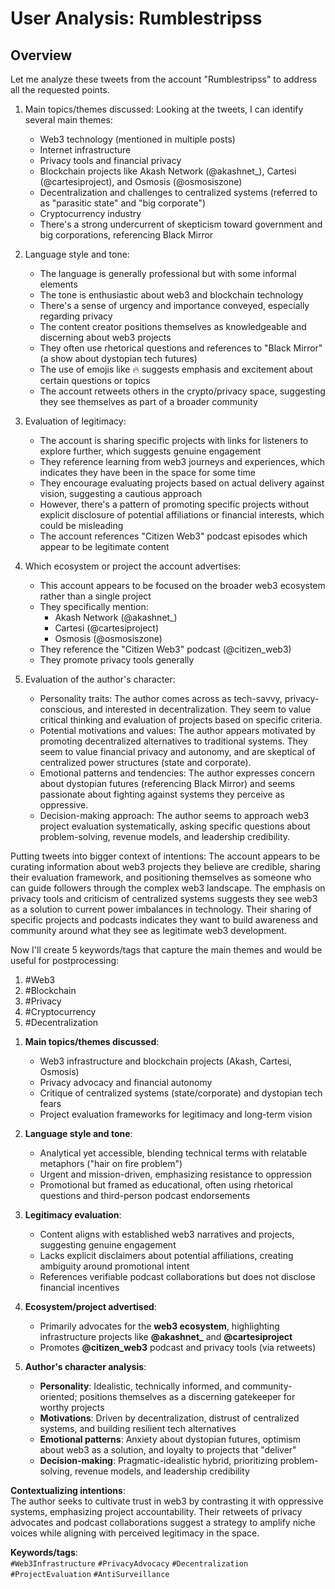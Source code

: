 # User Analysis: Rumblestripss

## Overview

<think>
Let me analyze these tweets from the account "Rumblestripss" to address all the requested points.

1. Main topics/themes discussed:
Looking at the tweets, I can identify several main themes:
   - Web3 technology (mentioned in multiple posts)
   - Internet infrastructure
   - Privacy tools and financial privacy
   - Blockchain projects like Akash Network (@akashnet_), Cartesi (@cartesiproject), and Osmosis (@osmosiszone)
   - Decentralization and challenges to centralized systems (referred to as "parasitic state" and "big corporate")
   - Cryptocurrency industry
   - There's a strong undercurrent of skepticism toward government and big corporations, referencing Black Mirror

2. Language style and tone:
   - The language is generally professional but with some informal elements
   - The tone is enthusiastic about web3 and blockchain technology
   - There's a sense of urgency and importance conveyed, especially regarding privacy
   - The content creator positions themselves as knowledgeable and discerning about web3 projects
   - They often use rhetorical questions and references to "Black Mirror" (a show about dystopian tech futures)
   - The use of emojis like 🔥 suggests emphasis and excitement about certain questions or topics
   - The account retweets others in the crypto/privacy space, suggesting they see themselves as part of a broader community

3. Evaluation of legitimacy:
   - The account is sharing specific projects with links for listeners to explore further, which suggests genuine engagement
   - They reference learning from web3 journeys and experiences, which indicates they have been in the space for some time
   - They encourage evaluating projects based on actual delivery against vision, suggesting a cautious approach
   - However, there's a pattern of promoting specific projects without explicit disclosure of potential affiliations or financial interests, which could be misleading
   - The account references "Citizen Web3" podcast episodes which appear to be legitimate content

4. Which ecosystem or project the account advertises:
   - This account appears to be focused on the broader web3 ecosystem rather than a single project
   - They specifically mention:
     * Akash Network (@akashnet_)
     * Cartesi (@cartesiproject)
     * Osmosis (@osmosiszone)
   - They reference the "Citizen Web3" podcast (@citizen_web3)
   - They promote privacy tools generally

5. Evaluation of the author's character:
   - Personality traits: The author comes across as tech-savvy, privacy-conscious, and interested in decentralization. They seem to value critical thinking and evaluation of projects based on specific criteria.
   - Potential motivations and values: The author appears motivated by promoting decentralized alternatives to traditional systems. They seem to value financial privacy and autonomy, and are skeptical of centralized power structures (state and corporate).
   - Emotional patterns and tendencies: The author expresses concern about dystopian futures (referencing Black Mirror) and seems passionate about fighting against systems they perceive as oppressive.
   - Decision-making approach: The author seems to approach web3 project evaluation systematically, asking specific questions about problem-solving, revenue models, and leadership credibility.

Putting tweets into bigger context of intentions:
The account appears to be curating information about web3 projects they believe are credible, sharing their evaluation framework, and positioning themselves as someone who can guide followers through the complex web3 landscape. The emphasis on privacy tools and criticism of centralized systems suggests they see web3 as a solution to current power imbalances in technology. Their sharing of specific projects and podcasts indicates they want to build awareness and community around what they see as legitimate web3 development.

Now I'll create 5 keywords/tags that capture the main themes and would be useful for postprocessing:
1. #Web3
2. #Blockchain
3. #Privacy
4. #Cryptocurrency
5. #Decentralization
</think>

1. **Main topics/themes discussed**:  
   - Web3 infrastructure and blockchain projects (Akash, Cartesi, Osmosis)  
   - Privacy advocacy and financial autonomy  
   - Critique of centralized systems (state/corporate) and dystopian tech fears  
   - Project evaluation frameworks for legitimacy and long-term vision  

2. **Language style and tone**:  
   - Analytical yet accessible, blending technical terms with relatable metaphors ("hair on fire problem")  
   - Urgent and mission-driven, emphasizing resistance to oppression  
   - Promotional but framed as educational, often using rhetorical questions and third-person podcast endorsements  

3. **Legitimacy evaluation**:  
   - Content aligns with established web3 narratives and projects, suggesting genuine engagement  
   - Lacks explicit disclaimers about potential affiliations, creating ambiguity around promotional intent  
   - References verifiable podcast collaborations but does not disclose financial incentives  

4. **Ecosystem/project advertised**:  
   - Primarily advocates for the **web3 ecosystem**, highlighting infrastructure projects like **@akashnet_** and **@cartesiproject**  
   - Promotes **@citizen_web3** podcast and privacy tools (via retweets)  

5. **Author's character analysis**:  
   - **Personality**: Idealistic, technically informed, and community-oriented; positions themselves as a discerning gatekeeper for worthy projects  
   - **Motivations**: Driven by decentralization, distrust of centralized systems, and building resilient tech alternatives  
   - **Emotional patterns**: Anxiety about dystopian futures, optimism about web3 as a solution, and loyalty to projects that "deliver"  
   - **Decision-making**: Pragmatic-idealistic hybrid, prioritizing problem-solving, revenue models, and leadership credibility  

**Contextualizing intentions**:  
The author seeks to cultivate trust in web3 by contrasting it with oppressive systems, emphasizing project accountability. Their retweets of privacy advocates and podcast collaborations suggest a strategy to amplify niche voices while aligning with perceived legitimacy in the space.

**Keywords/tags**:  
`#Web3Infrastructure` `#PrivacyAdvocacy` `#Decentralization` `#ProjectEvaluation` `#AntiSurveillance`